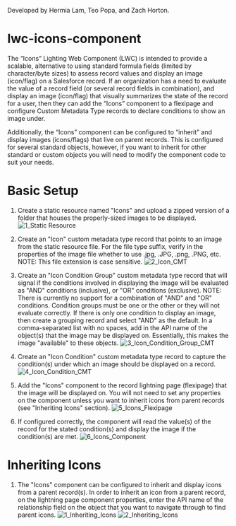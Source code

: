 Developed by Hermia Lam, Teo Popa, and Zach Horton.

# lwc-icons-component
The “Icons” Lighting Web Component (LWC) is intended to provide a scalable, alternative to using standard formula fields (limited by character/byte sizes) to assess record values and display an image (icon/flag) on a Salesforce record. If an organization has a need to evaluate the value of a record field (or several record fields in combination), and display an image (icon/flag) that visually summarizes the state of the record for a user, then they can add the “Icons” component to a flexipage and configure Custom Metadata Type records to declare conditions to show an image under.

Additionally, the “Icons” component can be configured to “inherit” and display images (icons/flags) that live on parent records. This is configured for several standard objects, however, if you want to inherit for other standard or custom objects you will need to modify the component code to suit your needs.

# Basic Setup
1. Create a static resource named "Icons" and upload a zipped version of a folder that houses the properly-sized images to be displayed.
![1_Static Resource](https://user-images.githubusercontent.com/43816466/168383434-7e033ff2-262b-4534-b1f3-5973228f46ad.JPG)

2. Create an "Icon" custom metadata type record that points to an image from the static resource file. For the file type suffix, verify in the properties of the image file whether to use .jpg, .JPG, .png, .PNG, etc. NOTE: This file extension is case sensitive.
![2_Icon_CMT](https://user-images.githubusercontent.com/43816466/168387212-599b0e02-e5dc-421a-952d-2792422667d4.JPG)

4. Create an "Icon Condition Group" custom metadata type record that will signal if the conditions involved in displaying the image will be evaluated as "AND" conditions (inclusive), or "OR" conditions (exclusive). NOTE: There is currently no support for a combination of "AND" and "OR" conditions. Condition groups must be one or the other or they will not evaluate correctly. If there is only one condition to display an image, then create a grouping record and select "AND" as the default. In a comma-separated list with no spaces, add in the API name of the object(s) that the image may be displayed on. Essentially, this makes the image "available" to these objects.
![3_Icon_Condition_Group_CMT](https://user-images.githubusercontent.com/43816466/168387062-06d7a870-fcbc-4f33-8d44-9bc719dec181.JPG)

5. Create an "Icon Condition" custom metadata type record to capture the condition(s) under which an image should be displayed on a record.
![4_Icon_Condition_CMT](https://user-images.githubusercontent.com/43816466/168387316-32320326-0b61-4f6f-8cac-0240b7476171.JPG)

6. Add the "Icons" component to the record lightning page (flexipage) that the image will be displayed on. You will not need to set any properties on the component unless you want to inherit icons from parent records (see "Inheriting Icons" section).
![5_Icons_Flexipage](https://user-images.githubusercontent.com/43816466/168386610-6436af88-22ff-4b04-8881-434edb697ce5.JPG)

7. If configured correctly, the component will read the value(s) of the record for the stated condition(s) and display the image if the condition(s) are met.
![6_Icons_Component](https://user-images.githubusercontent.com/43816466/168387750-de9c7194-9f75-4d39-85f0-246b3b4052c7.JPG)

# Inheriting Icons

1. The "Icons" component can be configured to inherit and display icons from a parent record(s). In order to inherit an icon from a parent record, on the lightning page component properties, enter the API name of the relationship field on the object that you want to navigate through to find parent icons.
![1_Inheriting_Icons](https://user-images.githubusercontent.com/43816466/183451673-7d185514-d46b-4424-8d97-6e708afd7c0a.PNG)
![2_Inheriting_Icons](https://user-images.githubusercontent.com/43816466/183453879-dd77cca9-ef10-44e8-99ed-70cabd6c8140.PNG)
